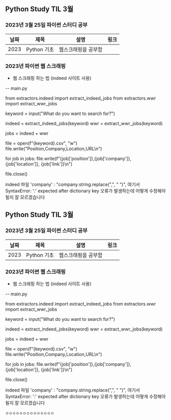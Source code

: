 ## Python Study TIL 3월 

###  2023년 3월 25일 파이썬 스터디 공부 
| 날짜       | 제목               | 설명                                | 링크                                                                             |
| ---------- | ------------------ | ----------------------------------- | -------------------------------------------------------------------------------- |
| 2023 |Python 기초  | 웹스크래핑을 공부함          |  |   |

### 2023년  파이썬 웹 스크래핑 

* 웹 스크래핑 하는 법 (indeed 사이트 사용)

-- main.py

from extractors.indeed import extract_indeed_jobs
from extractors.wwr import extract_wwr_jobs

keyword = input("What do you want to search for?")

indeed = extract_indeed_jobs(keyword)
wwr = extract_wwr_jobs(keyword)

jobs = indeed + wwr

file = open(f"{keyword}.csv", "w")
file.write("Position,Company,Location,URL\n")

for job in jobs:
  file.write(f"{job['position']},{job['company']}, {job['location']}, {job['link']}\n")

file.close()

indeed 파일 
    'company' : "company.string.replace(",", " ")",
    여기서 SyntaxError: ':' expected after dictionary key
    오류가 발생하는데 어떻게 수정해야 될지 잘 모르겠습니다


## Python Study TIL 3월 

###  2023년 3월 25일 파이썬 스터디 공부 
| 날짜       | 제목               | 설명                                | 링크                                                                             |
| ---------- | ------------------ | ----------------------------------- | -------------------------------------------------------------------------------- |
| 2023 |Python 기초  | 웹스크래핑을 공부함          |  |   |

### 2023년  파이썬 웹 스크래핑 

* 웹 스크래핑 하는 법 (indeed 사이트 사용)

-- main.py

from extractors.indeed import extract_indeed_jobs
from extractors.wwr import extract_wwr_jobs

keyword = input("What do you want to search for?")

indeed = extract_indeed_jobs(keyword)
wwr = extract_wwr_jobs(keyword)

jobs = indeed + wwr

file = open(f"{keyword}.csv", "w")
file.write("Position,Company,Location,URL\n")

for job in jobs:
  file.write(f"{job['position']},{job['company']}, {job['location']}, {job['link']}\n")

file.close()

indeed 파일 
    'company' : "company.string.replace(",", " ")",
    여기서 SyntaxError: ':' expected after dictionary key
    오류가 발생하는데 어떻게 수정해야 될지 잘 모르겠습니다
    
    ㅇㅇㅇㅇㅇㅇㅇㅇㅇㅇㅇㅇㅇㅇ
    
    
